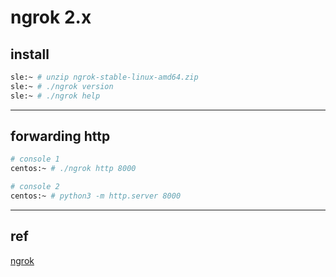 # ngrok 2.x

## install

```bash
sle:~ # unzip ngrok-stable-linux-amd64.zip 
sle:~ # ./ngrok version
sle:~ # ./ngrok help
```


---

## forwarding http

```bash
# console 1
centos:~ # ./ngrok http 8000

# console 2
centos:~ # python3 -m http.server 8000
```


---

## ref

[ngrok](https://ngrok.com/)
